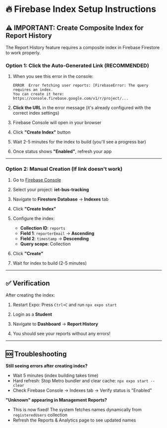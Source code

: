 # 🔥 Firebase Index Setup Instructions

## ⚠️ IMPORTANT: Create Composite Index for Report History

The Report History feature requires a composite index in Firebase Firestore to work properly.

### Option 1: Click the Auto-Generated Link (RECOMMENDED)

1. When you see this error in the console:

   ```
   ERROR  Error fetching user reports: [FirebaseError: The query requires an index.
   You can create it here: https://console.firebase.google.com/v1/r/project/...
   ```

2. **Click the URL** in the error message (it's already configured with the correct index settings)

3. Firebase Console will open in your browser

4. Click **"Create Index"** button

5. Wait 2-5 minutes for the index to build (you'll see a progress bar)

6. Once status shows **"Enabled"**, refresh your app

---

### Option 2: Manual Creation (If link doesn't work)

1. Go to [Firebase Console](https://console.firebase.google.com)

2. Select your project: **iet-bus-tracking**

3. Navigate to **Firestore Database** → **Indexes** tab

4. Click **"Create Index"**

5. Configure the index:

   - **Collection ID**: `reports`
   - **Field 1**: `reporterEmail` → **Ascending**
   - **Field 2**: `timestamp` → **Descending**
   - **Query scope**: Collection

6. Click **"Create"**

7. Wait for index to build (2-5 minutes)

---

## ✅ Verification

After creating the index:

1. Restart Expo: Press `Ctrl+C` and run `npx expo start`

2. Login as a **Student**

3. Navigate to **Dashboard** → **Report History**

4. You should see your reports without any errors!

---

## 🆘 Troubleshooting

**Still seeing errors after creating index?**

- Wait 5 minutes (index building takes time)
- Hard refresh: Stop Metro bundler and clear cache: `npx expo start --clear`
- Check Firebase Console → Indexes tab → Verify status is "Enabled"

**"Unknown" appearing in Management Reports?**

- This is now fixed! The system fetches names dynamically from `registeredUsers` collection
- Refresh the Reports & Analytics page to see updated names

